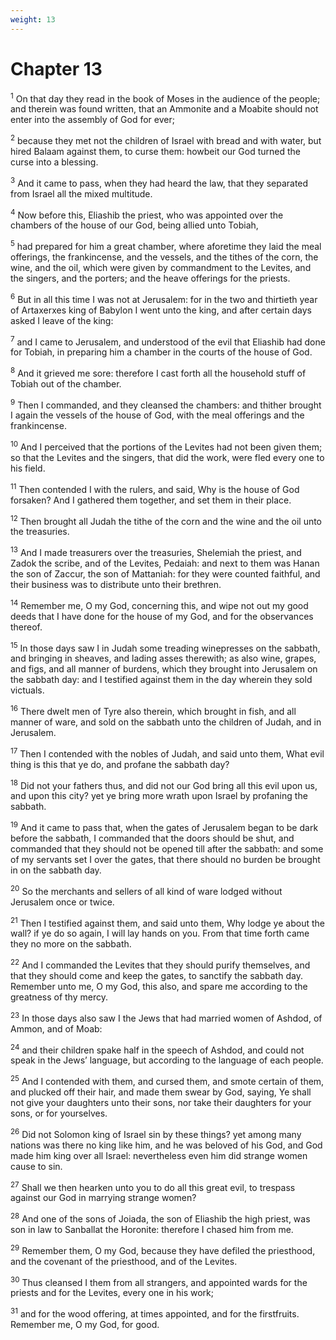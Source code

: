 ```yaml
---
weight: 13
---
```


# Chapter 13

<sup>1</sup> On that day they read in the book of Moses in the audience of the people; and therein was found written, that an Ammonite and a Moabite should not enter into the assembly of God for ever; 

<sup>2</sup> because they met not the children of Israel with bread and with water, but hired Balaam against them, to curse them: howbeit our God turned the curse into a blessing. 

<sup>3</sup> And it came to pass, when they had heard the law, that they separated from Israel all the mixed multitude. 

<sup>4</sup> Now before this, Eliashib the priest, who was appointed over the chambers of the house of our God, being allied unto Tobiah, 

<sup>5</sup> had prepared for him a great chamber, where aforetime they laid the meal offerings, the frankincense, and the vessels, and the tithes of the corn, the wine, and the oil, which were given by commandment to the Levites, and the singers, and the porters; and the heave offerings for the priests. 

<sup>6</sup> But in all this time I was not at Jerusalem: for in the two and thirtieth year of Artaxerxes king of Babylon I went unto the king, and after certain days asked I leave of the king: 

<sup>7</sup> and I came to Jerusalem, and understood of the evil that Eliashib had done for Tobiah, in preparing him a chamber in the courts of the house of God. 

<sup>8</sup> And it grieved me sore: therefore I cast forth all the household stuff of Tobiah out of the chamber. 

<sup>9</sup> Then I commanded, and they cleansed the chambers: and thither brought I again the vessels of the house of God, with the meal offerings and the frankincense. 

<sup>10</sup> And I perceived that the portions of the Levites had not been given them; so that the Levites and the singers, that did the work, were fled every one to his field. 

<sup>11</sup> Then contended I with the rulers, and said, Why is the house of God forsaken? And I gathered them together, and set them in their place. 

<sup>12</sup> Then brought all Judah the tithe of the corn and the wine and the oil unto the treasuries. 

<sup>13</sup> And I made treasurers over the treasuries, Shelemiah the priest, and Zadok the scribe, and of the Levites, Pedaiah: and next to them was Hanan the son of Zaccur, the son of Mattaniah: for they were counted faithful, and their business was to distribute unto their brethren. 

<sup>14</sup> Remember me, O my God, concerning this, and wipe not out my good deeds that I have done for the house of my God, and for the observances thereof. 

<sup>15</sup> In those days saw I in Judah some treading winepresses on the sabbath, and bringing in sheaves, and lading asses therewith; as also wine, grapes, and figs, and all manner of burdens, which they brought into Jerusalem on the sabbath day: and I testified against them in the day wherein they sold victuals. 

<sup>16</sup> There dwelt men of Tyre also therein, which brought in fish, and all manner of ware, and sold on the sabbath unto the children of Judah, and in Jerusalem. 

<sup>17</sup> Then I contended with the nobles of Judah, and said unto them, What evil thing is this that ye do, and profane the sabbath day? 

<sup>18</sup> Did not your fathers thus, and did not our God bring all this evil upon us, and upon this city? yet ye bring more wrath upon Israel by profaning the sabbath. 

<sup>19</sup> And it came to pass that, when the gates of Jerusalem began to be dark before the sabbath, I commanded that the doors should be shut, and commanded that they should not be opened till after the sabbath: and some of my servants set I over the gates, that there should no burden be brought in on the sabbath day. 

<sup>20</sup> So the merchants and sellers of all kind of ware lodged without Jerusalem once or twice. 

<sup>21</sup> Then I testified against them, and said unto them, Why lodge ye about the wall? if ye do so again, I will lay hands on you. From that time forth came they no more on the sabbath. 

<sup>22</sup> And I commanded the Levites that they should purify themselves, and that they should come and keep the gates, to sanctify the sabbath day. Remember unto me, O my God, this also, and spare me according to the greatness of thy mercy. 

<sup>23</sup> In those days also saw I the Jews that had married women of Ashdod, of Ammon, and of Moab: 

<sup>24</sup> and their children spake half in the speech of Ashdod, and could not speak in the Jews’ language, but according to the language of each people. 

<sup>25</sup> And I contended with them, and cursed them, and smote certain of them, and plucked off their hair, and made them swear by God, saying, Ye shall not give your daughters unto their sons, nor take their daughters for your sons, or for yourselves. 

<sup>26</sup> Did not Solomon king of Israel sin by these things? yet among many nations was there no king like him, and he was beloved of his God, and God made him king over all Israel: nevertheless even him did strange women cause to sin. 

<sup>27</sup> Shall we then hearken unto you to do all this great evil, to trespass against our God in marrying strange women? 

<sup>28</sup> And one of the sons of Joiada, the son of Eliashib the high priest, was son in law to Sanballat the Horonite: therefore I chased him from me. 

<sup>29</sup> Remember them, O my God, because they have defiled the priesthood, and the covenant of the priesthood, and of the Levites. 

<sup>30</sup> Thus cleansed I them from all strangers, and appointed wards for the priests and for the Levites, every one in his work; 

<sup>31</sup> and for the wood offering, at times appointed, and for the firstfruits. Remember me, O my God, for good. 


